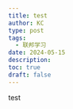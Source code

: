 ```yaml
---
title: test
author: KC
type: post
tags:
  - 联邦学习
date: 2024-05-15
description: 
toc: true
draft: false
---
```

test